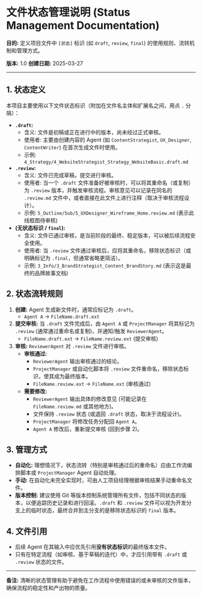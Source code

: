 # 文件状态管理说明 (Status Management Documentation)

**目的:** 定义项目文件中 `[状态]` 标识 (如 `draft`, `review`, `final`) 的使用规则、流转机制和管理方式。

**版本:** 1.0
**创建日期:** 2025-03-27

---

## 1. 状态定义

本项目主要使用以下文件状态标识（附加在文件名主体和扩展名之间，用点 `.` 分隔）：

*   **`.draft`:**
    *   含义: 文件是初稿或正在进行中的版本，尚未经过正式审核。
    *   使用者: 主要由创建内容的 Agent (如 `ContentStrategist`, `UX_Designer`, `ContentWriter`) 在首次生成文件时使用。
    *   示例: `4_Strategy/4_WebsiteStrategist_Strategy_WebsiteBasic.draft.md`
*   **`.review`:**
    *   含义: 文件已完成草稿，提交进行审核。
    *   使用者: 当一个 `.draft` 文件准备好被审核时，可以将其重命名（或复制）为 `.review` 版本，并触发审核流程。审核意见可以记录在同名的 `.review.md` 文件中，或者直接在此文件上进行注释（取决于审核流程设计）。
    *   示例: `5_Outline/Sub/5_UXDesigner_Wireframe_Home.review.md` (表示此线框图待审核)
*   **(无状态标识 / `final`):**
    *   含义: 文件已通过审核，是当前阶段的最终、稳定版本，可以被后续流程安全使用。
    *   使用者: 当 `.review` 文件通过审核后，应将其重命名，移除状态标识（或明确标记为 `.final`，但通常省略更简洁）。
    *   示例: `3_Info/3_BrandStrategist_Content_BrandStory.md` (表示这是最终的品牌故事文档)

## 2. 状态流转规则

1.  **创建:** Agent 生成新文件时，通常应标记为 `.draft`。
    *   `Agent A` -> `FileName.draft.ext`
2.  **提交审核:** 当 `.draft` 文件完成后，由 `Agent A` 或 `ProjectManager` 将其标记为 `.review` (通常通过重命名或复制)，并通知/触发 `ReviewerAgent`。
    *   `FileName.draft.ext` -> `FileName.review.ext` (提交审核)
3.  **审核:** `ReviewerAgent` 对 `.review` 文件进行审核。
    *   **审核通过:**
        *   `ReviewerAgent` 输出审核通过的结论。
        *   `ProjectManager` 或自动化脚本将 `.review` 文件重命名，移除状态标识，使其成为最终版本。
        *   `FileName.review.ext` -> `FileName.ext` (审核通过)
    *   **需要修改:**
        *   `ReviewerAgent` 输出具体的修改意见 (可能记录在 `FileName.review.md` 或其他地方)。
        *   文件保持 `.review` 状态 (或退回 `.draft` 状态，取决于流程设计)。
        *   `ProjectManager` 将修改任务分配回 `Agent A`。
        *   `Agent A` 修改后，重新提交审核 (回到步骤 2)。

## 3. 管理方式

*   **自动化:** 理想情况下，状态流转（特别是审核通过后的重命名）应由工作流编排脚本或 `ProjectManager` Agent 自动处理。
*   **手动:** 在自动化未完全实现时，可由人工项目经理根据审核结果手动重命名文件。
*   **版本控制:** 建议使用 Git 等版本控制系统管理所有文件，包括不同状态的版本，以便追踪历史记录和进行回滚。`.draft` 和 `.review` 文件可以视为开发分支上的临时状态，最终合并到主分支的是移除状态标识的 `final` 版本。

## 4. 文件引用

*   后续 Agent 在其输入中应优先引用**没有状态标识**的最终版本文件。
*   只有在特定流程（如审核、基于草稿的迭代）中，才应引用带有 `.draft` 或 `.review` 状态的文件。

---

**备注:** 清晰的状态管理有助于避免在工作流程中使用错误的或未审核的文件版本，确保流程的稳定性和产出物的质量。
